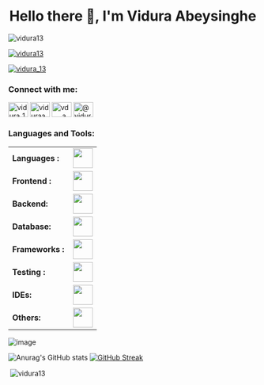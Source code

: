 <h1 align="center">Hello there 👋, I'm Vidura Abeysinghe</h1>

<p align="left"> <img src="https://komarev.com/ghpvc/?username=vidura13&label=Profile%20views&color=0e75b6&style=flat" alt="vidura13" /> </p>

<p align="left"> <a href="https://github.com/ryo-ma/github-profile-trophy"><img src="https://github-profile-trophy.vercel.app/?username=vidura13" alt="vidura13" /></a> </p>

<p align="left"> <a href="https://twitter.com/vidura_13" target="blank"><img src="https://img.shields.io/twitter/follow/vidura_13?logo=twitter&style=for-the-badge" alt="vidura_13" /></a> </p>

<h3 align="left">Connect with me:</h3>
<p align="left">
<a href="https://twitter.com/vidura_13" target="blank"><img align="center" src="https://raw.githubusercontent.com/rahuldkjain/github-profile-readme-generator/master/src/images/icons/Social/twitter.svg" alt="vidura_13" height="30" width="40" /></a>
<a href="https://linkedin.com/in/viduraabeysinghe" target="blank"><img align="center" src="https://raw.githubusercontent.com/rahuldkjain/github-profile-readme-generator/master/src/images/icons/Social/linked-in-alt.svg" alt="viduraabeysinghe" height="30" width="40" /></a>
<a href="https://instagram.com/vd___a" target="blank"><img align="center" src="https://raw.githubusercontent.com/rahuldkjain/github-profile-readme-generator/master/src/images/icons/Social/instagram.svg" alt="vd___a" height="30" width="40" /></a>
<a href="https://medium.com/@viduravd" target="blank"><img align="center" src="https://raw.githubusercontent.com/rahuldkjain/github-profile-readme-generator/master/src/images/icons/Social/medium.svg" alt="@viduravd" height="30" width="40" /></a>
</p>

<h3 align="left">Languages and Tools:</h3>
<table>
    <tr>
        <td style="font-weight: bold; padding-right: 10px; vertical-align: center; border: none;">Languages :</td>
        <td><img height="40" src="https://skillicons.dev/icons?i=c,cpp,cs,java,ts,js,python,php"/></td>
    </tr>
    <tr>
        <td style="font-weight: bold; padding-right: 10px; vertical-align: center;">Frontend :</td>
        <td><img height="40" src="https://skillicons.dev/icons?i=html,css,vuejs,react,bootstrap"/></td>
    </tr>
    <tr>
        <td style="font-weight: bold; padding-right: 10px; vertical-align: center; border: none;">Backend:</td>
        <td><img height="40" src="https://skillicons.dev/icons?i=nodejs,npm,express"/></td>
    </tr>
    <tr>
        <td style="font-weight: bold; padding-right: 10px; vertical-align: center; border: none;">Database:</td>
        <td><img height="40" src="https://skillicons.dev/icons?i=sqlite,mysql,mongodb"/></td>
    </tr>
    <tr>
        <td style="font-weight: bold; padding-right: 10px; vertical-align: center; border: none;">Frameworks :</td>
        <td><img height="40" src="https://skillicons.dev/icons?i=dotnet,nextjs"/></td>
    </tr>
    <tr>
        <td style="font-weight: bold; padding-right: 10px; vertical-align: center; border: none;">Testing :</td>
        <td><img height="40" src="https://skillicons.dev/icons?i=selenium,jest,postman"/></td>
    </tr>
    <tr>
        <td style="font-weight: bold; padding-right: 10px; vertical-align: center; border: none;">IDEs:</td>
        <td><img height="40" src="https://skillicons.dev/icons?i=vscode,eclipse,visualstudio,r"/></td>
    </tr>
    <tr>
        <td style="font-weight: bold; padding-right: 10px; vertical-align: center; border: none;">Others:</td>
        <td><img height="40" src="https://skillicons.dev/icons?i=figma,windows,git,github,discord,gmail,linkedin"/></td>
    </tr>
</table>

![image](https://github-readme-stats.vercel.app/api/top-langs/?username=XynoxTheDev&layout=compact&langs_count=8&hide_border=true&title_color=000000&icon_color=000000&text_color=000000&bg_color=ffffff)

![Anurag's GitHub stats](https://github-readme-stats.vercel.app/api?username=anuraghazra&show_icons=true&theme=radical)
<a href="https://git.io/streak-stats"><img src="https://github-readme-streak-stats.herokuapp.com?user=vidura13&theme=dark" alt="GitHub Streak" /></a>

<p>&nbsp;<img align="center" src="https://github-readme-stats.vercel.app/api?username=vidura13&show_icons=true&locale=en" alt="vidura13" /></p>

<!--
**vidura13/vidura13** is a ✨ _special_ ✨ repository because its `README.md` (this file) appears on your GitHub profile.

Here are some ideas to get you started:

- 🔭 I’m currently working on ...
- 🌱 I’m currently learning ...
- 👯 I’m looking to collaborate on ...
- 🤔 I’m looking for help with ...
- 💬 Ask me about ...
- 📫 How to reach me: ...
- 😄 Pronouns: ...
- ⚡ Fun fact: ...
-->
